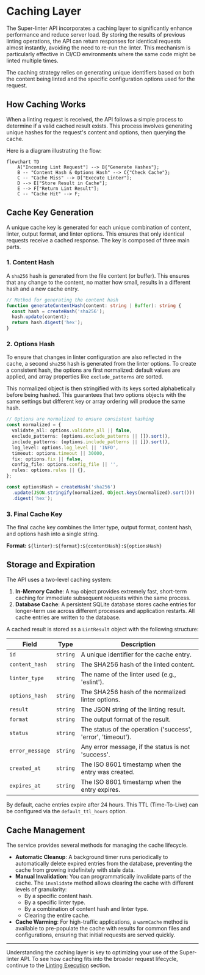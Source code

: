 # Caching Layer

The Super-linter API incorporates a caching layer to significantly enhance performance and reduce server load. By storing the results of previous linting operations, the API can return responses for identical requests almost instantly, avoiding the need to re-run the linter. This mechanism is particularly effective in CI/CD environments where the same code might be linted multiple times.

The caching strategy relies on generating unique identifiers based on both the content being linted and the specific configuration options used for the request.

## How Caching Works

When a linting request is received, the API follows a simple process to determine if a valid cached result exists. This process involves generating unique hashes for the request's content and options, then querying the cache.

Here is a diagram illustrating the flow:

```mermaid
flowchart TD
    A["Incoming Lint Request"] --> B{"Generate Hashes"};
    B -- "Content Hash & Options Hash" --> C{"Check Cache"};
    C -- "Cache Miss" --> D["Execute Linter"];
    D --> E["Store Result in Cache"];
    E --> F["Return Lint Result"];
    C -- "Cache Hit" --> F;
```

## Cache Key Generation

A unique cache key is generated for each unique combination of content, linter, output format, and linter options. This ensures that only identical requests receive a cached response. The key is composed of three main parts.

### 1. Content Hash

A `sha256` hash is generated from the file content (or buffer). This ensures that any change to the content, no matter how small, results in a different hash and a new cache entry.

```typescript
// Method for generating the content hash
function generateContentHash(content: string | Buffer): string {
  const hash = createHash('sha256');
  hash.update(content);
  return hash.digest('hex');
}
```

### 2. Options Hash

To ensure that changes in linter configuration are also reflected in the cache, a second `sha256` hash is generated from the linter options. To create a consistent hash, the options are first normalized: default values are applied, and array properties like `exclude_patterns` are sorted.

This normalized object is then stringified with its keys sorted alphabetically before being hashed. This guarantees that two options objects with the same settings but different key or array ordering will produce the same hash.

```typescript
// Options are normalized to ensure consistent hashing
const normalized = {
  validate_all: options.validate_all || false,
  exclude_patterns: (options.exclude_patterns || []).sort(),
  include_patterns: (options.include_patterns || []).sort(),
  log_level: options.log_level || 'INFO',
  timeout: options.timeout || 30000,
  fix: options.fix || false,
  config_file: options.config_file || '',
  rules: options.rules || {},
};

const optionsHash = createHash('sha256')
  .update(JSON.stringify(normalized, Object.keys(normalized).sort()))
  .digest('hex');
```

### 3. Final Cache Key

The final cache key combines the linter type, output format, content hash, and options hash into a single string.

**Format:** `${linter}:${format}:${contentHash}:${optionsHash}`

## Storage and Expiration

The API uses a two-level caching system:

1.  **In-Memory Cache**: A `Map` object provides extremely fast, short-term caching for immediate subsequent requests within the same process.
2.  **Database Cache**: A persistent SQLite database stores cache entries for longer-term use across different processes and application restarts. All cache entries are written to the database.

A cached result is stored as a `LintResult` object with the following structure:

| Field | Type | Description |
|---|---|---|
| `id` | `string` | A unique identifier for the cache entry. |
| `content_hash` | `string` | The SHA256 hash of the linted content. |
| `linter_type` | `string` | The name of the linter used (e.g., 'eslint'). |
| `options_hash` | `string` | The SHA256 hash of the normalized linter options. |
| `result` | `string` | The JSON string of the linting result. |
| `format` | `string` | The output format of the result. |
| `status` | `string` | The status of the operation ('success', 'error', 'timeout'). |
| `error_message` | `string` | Any error message, if the status is not 'success'. |
| `created_at` | `string` | The ISO 8601 timestamp when the entry was created. |
| `expires_at` | `string` | The ISO 8601 timestamp when the entry expires. |

By default, cache entries expire after 24 hours. This TTL (Time-To-Live) can be configured via the `default_ttl_hours` option.

## Cache Management

The service provides several methods for managing the cache lifecycle.

*   **Automatic Cleanup**: A background timer runs periodically to automatically delete expired entries from the database, preventing the cache from growing indefinitely with stale data.
*   **Manual Invalidation**: You can programmatically invalidate parts of the cache. The `invalidate` method allows clearing the cache with different levels of granularity:
    *   By a specific content hash.
    *   By a specific linter type.
    *   By a combination of content hash and linter type.
    *   Clearing the entire cache.
*   **Cache Warming**: For high-traffic applications, a `warmCache` method is available to pre-populate the cache with results for common files and configurations, ensuring that initial requests are served quickly.

---

Understanding the caching layer is key to optimizing your use of the Super-linter API. To see how caching fits into the broader request lifecycle, continue to the [Linting Execution](./concepts-linting-execution.md) section.